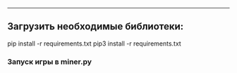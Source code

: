 --------------------------------------------------
<h2> Загрузить необходимые библиотеки:</h2>
<p>pip install -r requirements.txt
  pip3 install -r requirements.txt</p>
<h3> Запуск игры в miner.py</h3>
